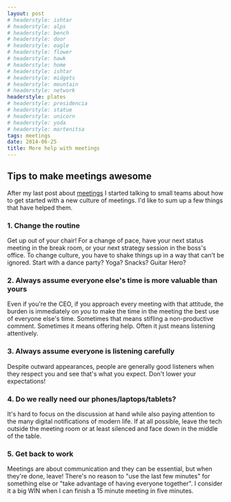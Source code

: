 ```yaml
---
layout: post
# headerstyle: ishtar
# headerstyle: alps
# headerstyle: bench
# headerstyle: door
# headerstyle: eagle
# headerstyle: flower
# headerstyle: hawk
# headerstyle: home
# headerstyle: ishtar
# headerstyle: midgets
# headerstyle: mountain
# headerstyle: network
headerstyle: plates
# headerstyle: presidencia
# headerstyle: statue
# headerstyle: unicorn
# headerstyle: yoda
# headerstyle: martenitsa
tags: meetings
date: 2014-06-25
title: More help with meetings
---
```

## Tips to make meetings awesome

After my last post about [meetings](http://fingers.cx/2014/03/04/good-meetings/) I started talking to small teams about how to get started with a new culture of meetings.  I'd like to sum up a few things that have helped them.

### 1. Change the routine
Get up out of your chair!  For a change of pace, have your next status meeting in the break room, or your next strategy session in the boss's office.  To change culture, you have to shake things up in a way that can't be ignored.  Start with a dance party?  Yoga?  Snacks? Guitar Hero?

### 2. Always assume everyone else's time is more valuable than yours 
Even if you're the CEO, if you approach every meeting with that attitude, the burden is immediately on _you_ to make the time in the meeting the best use of everyone else's time.  Sometimes that means stifling a non-productive comment.  Sometimes it means offering help.  Often it just means listening attentively. 

### 3. Always assume everyone is listening carefully
Despite outward appearances, people are generally good listeners when they respect you and see that's what you expect.  Don't lower your expectations!

### 4. Do we really need our phones/laptops/tablets?
It's hard to focus on the discussion at hand while also paying attention to the many digital notifications of modern life.  If at all possible, leave the tech outside the meeting room or at least silenced and face down in the middle of the table.

### 5. Get back to work
Meetings are about communication and they can be essential, but when they're done, leave!  There's no reason to "use the last few minutes" for something else or "take advantage of having everyone together".  I consider it a big WIN when I can finish a 15 minute meeting in five minutes.

